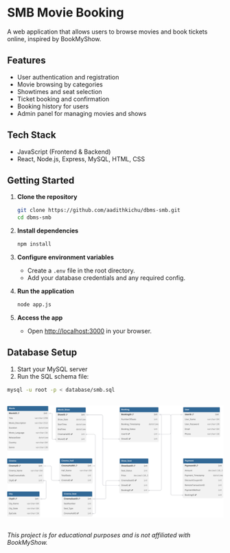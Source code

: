 # SMB Movie Booking

A web application that allows users to browse movies and book tickets online, inspired by BookMyShow.

## Features

- User authentication and registration
- Movie browsing by categories
- Showtimes and seat selection
- Ticket booking and confirmation
- Booking history for users
- Admin panel for managing movies and shows

## Tech Stack

- JavaScript (Frontend & Backend)
- React, Node.js, Express, MySQL, HTML, CSS

## Getting Started

1. **Clone the repository**
   ```bash
   git clone https://github.com/aadithkichu/dbms-smb.git
   cd dbms-smb
   ```

2. **Install dependencies**
   ```bash
   npm install
   ```

3. **Configure environment variables**
   - Create a `.env` file in the root directory.
   - Add your database credentials and any required config.

4. **Run the application**
   ```bash
   node app.js
   ```

5. **Access the app**
   - Open [http://localhost:3000](http://localhost:3000) in your browser.

##  Database Setup

1. Start your MySQL server
2. Run the SQL schema file:
```bash
mysql -u root -p < database/smb.sql
```
###
##
![Alt text](/database/ER.svg)
##
###

*This project is for educational purposes and is not affiliated with BookMyShow.*
